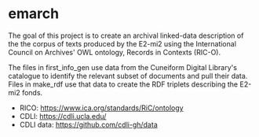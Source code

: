 # emarch
The goal of this project is to create an archival linked-data description of the the corpus of texts produced by the E2-mi2 using the International Council on Archives' OWL ontology, Records in Contexts (RIC-O).

The files in first_info_gen use data from the Cuneiform Digital Library's catalogue to identify the relevant subset of documents and pull their data. Files in make_rdf use that data to create the RDF triplets describing the E2-mi2 fonds.

* RICO: https://www.ica.org/standards/RiC/ontology
* CDLI: https://cdli.ucla.edu/
* CDLI data: https://github.com/cdli-gh/data
